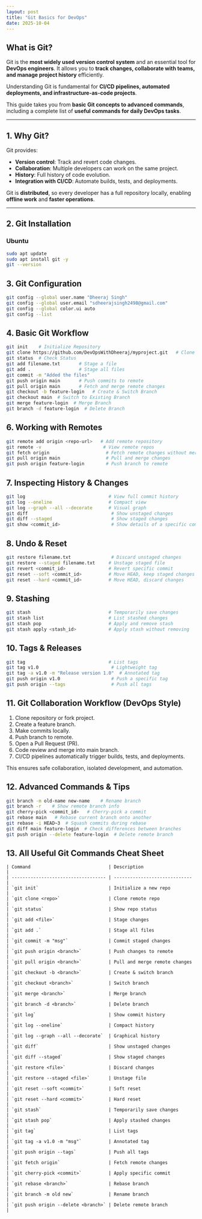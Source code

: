 ```yaml
---
layout: post
title: "Git Basics for DevOps"
date: 2025-10-04
---
```


## What is Git?

Git is the **most widely used version control system** and an essential tool for **DevOps engineers**. It allows you to **track changes, collaborate with teams, and manage project history** efficiently. 

Understanding Git is fundamental for **CI/CD pipelines, automated deployments, and infrastructure-as-code projects**.

This guide takes you from **basic Git concepts to advanced commands**, including a complete list of **useful commands for daily DevOps tasks**.

---

## 1. Why Git?

Git provides:

- **Version control**: Track and revert code changes.
- **Collaboration**: Multiple developers can work on the same project.
- **History**: Full history of code evolution.
- **Integration with CI/CD**: Automate builds, tests, and deployments.

Git is **distributed**, so every developer has a full repository locally, enabling **offline work** and **faster operations**.

---

## 2. Git Installation

### Ubuntu
```bash
sudo apt update
sudo apt install git -y
git --version
```
## 3. Git Configuration
```bash
git config --global user.name "Dheeraj Singh"
git config --global user.email "sdheerajsingh2498@gmail.com"
git config --global color.ui auto
git config --list
```

## 4. Basic Git Workflow
```bash
git init    # Initialize Repository
git clone https://github.com/DevOpsWithDheeraj/myproject.git   # Clone Repository
git status  # Check Status
git add filename.txt       # Stage a file
git add .                  # Stage all files
git commit -m "Added the files"
git push origin main       # Push commits to remote
git pull origin main       # Fetch and merge remote changes
git checkout -b feature-login   # Create & Switch Branch
git checkout main  # Switch to Existing Branch
git merge feature-login  # Merge Branch
git branch -d feature-login  # Delete Branch
```
## 6. Working with Remotes
```bash
git remote add origin <repo-url>   # Add remote repository
git remote -v                       # View remote repos
git fetch origin                     # Fetch remote changes without merging
git pull origin main                 # Pull and merge changes
git push origin feature-login        # Push branch to remote
```
## 7. Inspecting History & Changes
```bash
git log                               # View full commit history
git log --oneline                     # Compact view
git log --graph --all --decorate      # Visual graph
git diff                               # Show unstaged changes
git diff --staged                      # Show staged changes
git show <commit_id>                   # Show details of a specific commit
```
## 8. Undo & Reset
```bash
git restore filename.txt               # Discard unstaged changes
git restore --staged filename.txt     # Unstage staged file
git revert <commit_id>                # Revert specific commit
git reset --soft <commit_id>          # Move HEAD, keep staged changes
git reset --hard <commit_id>          # Move HEAD, discard changes
```
## 9. Stashing
```bash
git stash                             # Temporarily save changes
git stash list                        # List stashed changes
git stash pop                         # Apply and remove stash
git stash apply <stash_id>            # Apply stash without removing
```
## 10. Tags & Releases
```bash
git tag                               # List tags
git tag v1.0                           # Lightweight tag
git tag -a v1.0 -m "Release version 1.0"  # Annotated tag
git push origin v1.0                   # Push a specific tag
git push origin --tags                 # Push all tags
```
## 11. Git Collaboration Workflow (DevOps Style)
1. Clone repository or fork project.
2. Create a feature branch.
3. Make commits locally.
4. Push branch to remote.
5. Open a Pull Request (PR).
6. Code review and merge into main branch.
7. CI/CD pipelines automatically trigger builds, tests, and deployments.

This ensures safe collaboration, isolated development, and automation.

## 12. Advanced Commands & Tips
```bash
git branch -m old-name new-name    # Rename branch
git branch -r    # Show remote branch info
git cherry-pick <commit_id>   # Cherry-pick a commit
git rebase main   # Rebase current branch onto another
git rebase -i HEAD~3  # Squash commits during rebase
git diff main feature-login  # Check differences between branches
git push origin --delete feature-login  # Delete remote branch
```

## 13. All Useful Git Commands Cheat Sheet
```
| Command                             | Description                   |
| ----------------------------------- | ----------------------------- |
| `git init`                          | Initialize a new repo         |
| `git clone <repo>`                  | Clone remote repo             |
| `git status`                        | Show repo status              |
| `git add <file>`                    | Stage changes                 |
| `git add .`                         | Stage all files               |
| `git commit -m "msg"`               | Commit staged changes         |
| `git push origin <branch>`          | Push changes to remote        |
| `git pull origin <branch>`          | Pull and merge remote changes |
| `git checkout -b <branch>`          | Create & switch branch        |
| `git checkout <branch>`             | Switch branch                 |
| `git merge <branch>`                | Merge branch                  |
| `git branch -d <branch>`            | Delete branch                 |
| `git log`                           | Show commit history           |
| `git log --oneline`                 | Compact history               |
| `git log --graph --all --decorate`  | Graphical history             |
| `git diff`                          | Show unstaged changes         |
| `git diff --staged`                 | Show staged changes           |
| `git restore <file>`                | Discard changes               |
| `git restore --staged <file>`       | Unstage file                  |
| `git reset --soft <commit>`         | Soft reset                    |
| `git reset --hard <commit>`         | Hard reset                    |
| `git stash`                         | Temporarily save changes      |
| `git stash pop`                     | Apply stashed changes         |
| `git tag`                           | List tags                     |
| `git tag -a v1.0 -m "msg"`          | Annotated tag                 |
| `git push origin --tags`            | Push all tags                 |
| `git fetch origin`                  | Fetch remote changes          |
| `git cherry-pick <commit>`          | Apply specific commit         |
| `git rebase <branch>`               | Rebase branch                 |
| `git branch -m old new`             | Rename branch                 |
| `git push origin --delete <branch>` | Delete remote branch          |
```








